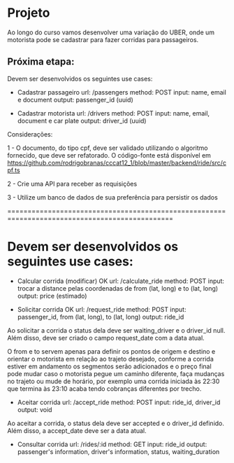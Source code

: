 # Projeto

Ao longo do curso vamos desenvolver uma variação do UBER, onde um motorista pode se cadastrar para fazer corridas para passageiros.

## Próxima etapa:

Devem ser desenvolvidos os seguintes use cases:

* Cadastrar passageiro
url: /passengers
method: POST
input: name, email e document
output: passenger_id (uuid)


* Cadastrar motorista
url: /drivers
method: POST
input: name, email, document e car plate
output: driver_id (uuid)

Considerações:

1 - O documento, do tipo cpf, deve ser validado utilizando o algoritmo fornecido, que deve ser refatorado. O código-fonte está disponível em https://github.com/rodrigobranas/cccat12_1/blob/master/backend/ride/src/cpf.ts

2 - Crie uma API para receber as requisições

3 - Utilize um banco de dados de sua preferência para persistir os dados

===============================================================================================

# Devem ser desenvolvidos os seguintes use cases:

* Calcular corrida (modificar) OK
url: /calculate_ride
method: POST
input: trocar a distance pelas coordenadas de from (lat, long) e to (lat, long)
output: price (estimado)


* Solicitar corrida OK
url: /request_ride
method: POST
input: passenger_id, from (lat, long), to (lat, long)
output: ride_id

Ao solicitar a corrida o status dela deve ser waiting_driver e o driver_id null. Além disso, deve ser criado o campo request_date com a data atual.

O from e to servem apenas para definir os pontos de origem e destino e orientar o motorista em relação ao trajeto desejado, conforme a corrida estiver em andamento os segmentos serão adicionados e o preço final pode mudar caso o motorista pegue um caminho diferente, faça mudanças no trajeto ou mude de horário, por exemplo uma corrida iniciada às 22:30 que termina às 23:10 acaba tendo cobranças diferentes por trecho.

* Aceitar corrida
url: /accept_ride
method: POST
input: ride_id, driver_id
output: void

Ao aceitar a corrida, o status dela deve ser accepted e o driver_id definido. Além disso, a accept_date deve ser a data atual.

* Consultar corrida
url: /rides/:id
method: GET
input: ride_id
output: passenger's information, driver's information, status, waiting_duration